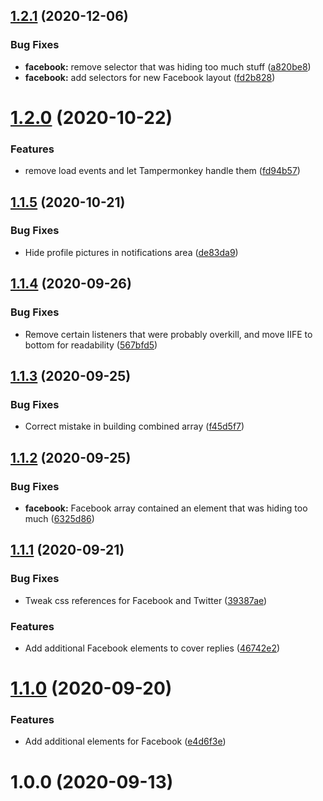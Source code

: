 ## [1.2.1](https://github.com/rbseaver/tampermonkey-scripts/compare/v1.2.0...v1.2.1) (2020-12-06)


### Bug Fixes

* **facebook:** remove selector that was hiding too much stuff ([a820be8](https://github.com/rbseaver/tampermonkey-scripts/commit/a820be8cc580e6ff88a71e29a692e8adaf00014c))
* **facebook:** add selectors for new Facebook layout ([fd2b828](https://github.com/rbseaver/tampermonkey-scripts/commit/fd2b82817756a671780bbb01c900de12ad15dda1))



# [1.2.0](https://github.com/rbseaver/tampermonkey-scripts/compare/v1.1.5...v1.2.0) (2020-10-22)

### Features

* remove load events and let Tampermonkey handle them ([fd94b57](https://github.com/rbseaver/tampermonkey-scripts/commit/fd94b577fd9ae35b406559bf6f643b52455817ca))

## [1.1.5](https://github.com/rbseaver/tampermonkey-scripts/compare/v1.1.4...v1.1.5) (2020-10-21)

### Bug Fixes

* Hide profile pictures in notifications area ([de83da9](https://github.com/rbseaver/tampermonkey-scripts/commit/de83da9537877394482c6f848d1179cd6eac05fb))

## [1.1.4](https://github.com/rbseaver/tampermonkey-scripts/compare/v1.1.3...v1.1.4) (2020-09-26)

### Bug Fixes

* Remove certain listeners that were probably overkill, and move IIFE to bottom for readability ([567bfd5](https://github.com/rbseaver/tampermonkey-scripts/commit/567bfd5e0086739689283b8b8b7e6321e7d2b070))

## [1.1.3](https://github.com/rbseaver/tampermonkey-scripts/compare/v1.1.2...v1.1.3) (2020-09-25)

### Bug Fixes

* Correct mistake in building combined array ([f45d5f7](https://github.com/rbseaver/tampermonkey-scripts/commit/f45d5f7fbf122e39a143ddb25449e7495b2f9be0))

## [1.1.2](https://github.com/rbseaver/tampermonkey-scripts/compare/v1.1.1...v1.1.2) (2020-09-25)

### Bug Fixes

* **facebook:** Facebook array contained an element that was hiding too much ([6325d86](https://github.com/rbseaver/tampermonkey-scripts/commit/6325d8671162424912e59a5c91123e3d230e6b6b))

## [1.1.1](https://github.com/rbseaver/tampermonkey-scripts/compare/v1.1.0...v1.1.1) (2020-09-21)

### Bug Fixes

* Tweak css references for Facebook and Twitter ([39387ae](https://github.com/rbseaver/tampermonkey-scripts/commit/39387ae7c2f3b9acc5ff47d7c809e16d847f4c51))

### Features

* Add additional Facebook elements to cover replies ([46742e2](https://github.com/rbseaver/tampermonkey-scripts/commit/46742e24d023c9996732ff841ab2773530b5dd65))

# [1.1.0](https://github.com/rbseaver/tampermonkey-scripts/compare/v1.0.0...v1.1.0) (2020-09-20)

### Features

* Add additional elements for Facebook ([e4d6f3e](https://github.com/rbseaver/tampermonkey-scripts/commit/e4d6f3e42b688b6c30e16a0a964ab30406c10daf))

# 1.0.0 (2020-09-13)